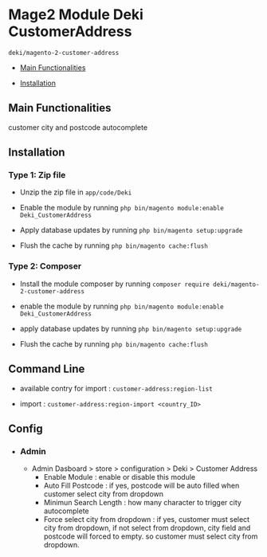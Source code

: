 
# Mage2 Module Deki CustomerAddress

  

``deki/magento-2-customer-address``

  

- [Main Functionalities](#markdown-header-main-functionalities)

- [Installation](#markdown-header-installation)

  
  

## Main Functionalities

customer city and postcode autocomplete

  

## Installation

  

### Type 1: Zip file

  

- Unzip the zip file in `app/code/Deki`

- Enable the module by running `php bin/magento module:enable Deki_CustomerAddress`

- Apply database updates by running `php bin/magento setup:upgrade`

- Flush the cache by running `php bin/magento cache:flush`

  

### Type 2: Composer

- Install the module composer by running `composer require deki/magento-2-customer-address`

- enable the module by running `php bin/magento module:enable Deki_CustomerAddress`

- apply database updates by running `php bin/magento setup:upgrade`

- Flush the cache by running `php bin/magento cache:flush`

  

## Command Line

- available contry for import : `customer-address:region-list`

- import : `customer-address:region-import <country_ID>`

  

## Config

- ### Admin
	- Admin Dasboard > store > configuration > Deki > Customer Address
		- Enable Module : enable or disable this module
		- Auto Fill Postcode : if yes, postcode will be auto filled when customer select city from dropdown
		- Minimun Search Length : how many character to trigger city autocomplete
		- Force select city from dropdown : if yes, customer must select city from dropdown, if not select from dropdown, city field and postcode will forced to empty. so customer must select city from dropdown.